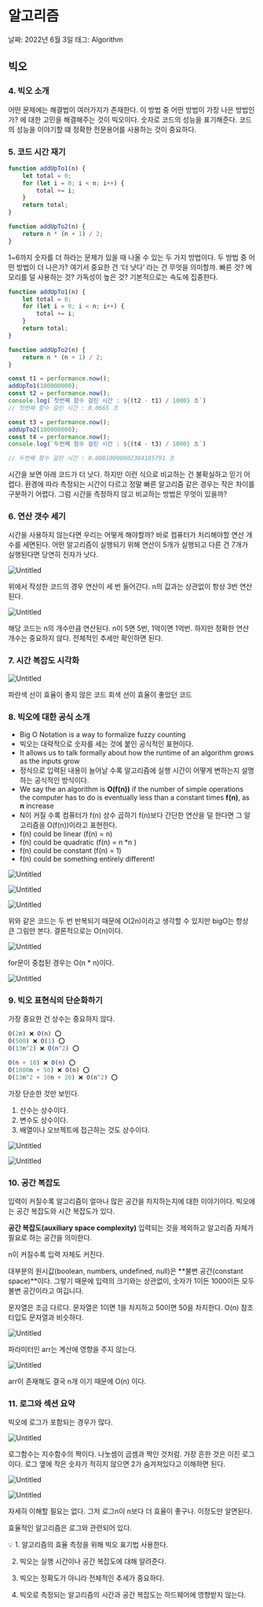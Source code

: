 # 알고리즘

날짜: 2022년 6월 3일
태그: Algorithm

## 빅오

### 4. 빅오 소개

어떤 문제에는 해결법이 여러가지가 존재한다. 이 방법 중 어떤 방법이 가장 나은 방법인가? 에 대한 고민을 해결해주는 것이 빅오이다. 숫자로 코드의 성능을 표기해준다. 코드의 성능을 이야기할 떄 정확한 전문용어를 사용하는 것이 중요하다. 

### 5. 코드 시간 재기

```jsx
function addUpTo1(n) {
    let total = 0;
    for (let i = 0; i < n; i++) {
        total += i;
    }
    return total;
}

function addUpTo2(n) {
    return n * (n + 1) / 2;
}
```

1~6까지 숫자를 더 하라는 문제가 있을 때 나올 수 있는 두 가지 방법이다. 두 방법 중 어떤 방법이 더 나은가? 여기서 중요한 건 ‘더 낫다’ 라는 건 무엇을 의미할까. 빠른 것? 메모리를 덜 사용하는 것? 가독성이 높은 것? 기본적으로는 속도에 집중한다.

```jsx
function addUpTo1(n) {
    let total = 0;
    for (let i = 0; i < n; i++) {
        total += i;
    }
    return total;
}

function addUpTo2(n) {
    return n * (n + 1) / 2;
}

const t1 = performance.now();
addUpTo1(100000000);
const t2 = performance.now();
console.log(`첫번째 함수 걸린 시간 : ${(t2 - t1) / 1000} 초`)
// 첫번째 함수 걸린 시간 : 0.0665 초

const t3 = performance.now();
addUpTo2(100000000);
const t4 = performance.now();
console.log(`두번째 함수 걸린 시간 : ${(t4 - t3) / 1000} 초`)

// 두번째 함수 걸린 시간 : 0.00010000002384185791 초
```

시간을 보면 아래 코드가 더 낫다. 하지만 이런 식으로 비교하는 건 불확실하고 믿기 어렵다. 환경에 따라 측정되는 시간이 다르고 정말 빠른 알고리즘 같은 경우는 작은 차이를 구분하기 어렵다. 그럼 시간을 측정하지 않고 비교하는 방법은 무엇이 있을까?

### 6. 연산 갯수 세기

시간을 사용하지 않는다면 우리는 어떻게 해야할까? 바로 컴퓨터가 처리해야할 연산 개수를 세면된다. 어떤 알고리즘이 실행되기 위해 연산이 5개가 실행되고 다른 건 7개가 실행된다면 당연히 전자가 낫다.

![Untitled](image/bigO/Untitled.png)

위에서 작성한 코드의 경우 연산이 세 번 들어간다. n의 값과는 상관없이 항상 3번 연산된다.

![Untitled](image/bigO/Untitled%201.png)

해당 코드는 n의 개수만큼 연산된다. n이 5면 5번, 1억이면 1억번.  하지만 정확한 연산 개수는 중요하지 않다. 전체적인 추세만 확인하면 된다.

### 7. 시간 복잡도 시각화

![Untitled](image/bigO/Untitled%202.png)

파란색 선이 효율이 좋지 않은 코드 회색 선이 효율이 좋았던 코드

### 8. 빅오에 대한 공식 소개

- Big O Notation is a way to formalize fuzzy counting
- 빅오는 대략적으로 숫자를 세는 것에 붙인 공식적인 표현이다.
- It allows us to talk formally about how the runtime of an algorithm grows as the inputs grow
- 정식으로 입력된 내용이 늘어날 수록 알고리즘에 실행 시간이 어떻게 변하는지 설명하는 공식적인 방식이다.
- We say the an algorithm is **O(f(n))** if the number of simple operations the computer has to do is eventually less than a constant times **f(n)**, as **n** increase
- N이 커질 수록 컴퓨터가 f(n) 상수 곱하기 f(n)보다 간단한 연산을 덜 한다면 그 알고리즘을 O(f(n))이라고 표현한다.
- f(n) could be linear (f(n) = n)
- f(n) could be quadratic (f(n) = n *n )
- f(n) could be constant (f(n) = 1)
- f(n) could be something entirely different!

![Untitled](image/bigO/Untitled%203.png)

![Untitled](image/bigO/Untitled%204.png)

![Untitled](image/bigO/Untitled%205.png)

위와 같은 코드는 두 번 반복되기 때문에 O(2n)이라고 생각할 수 있지만 bigO는 항상 큰 그림만 본다. 결론적으로는 O(n)이다.

![Untitled](image/bigO/Untitled%206.png)

for문이 중첩된 경우는 O(n * n)이다.

![Untitled](image/bigO/Untitled%207.png)

### 9. 빅오 표현식의 단순화하기

가장 중요한 건 상수는 중요하지 않다.

```jsx
O(2n) ❌ O(n) ⭕
O(500) ❌ O(1) ⭕
O(13n^2) ❌ O(n^2) ⭕

O(n + 10) ❌ O(n) ⭕
O(1000n + 50) ❌ O(n) ⭕
O(13n^2 + 10n + 20) ❌ O(n^2) ⭕
```

가장 단순한 것만 보인다.

1. 산수는 상수이다. 
2. 변수도 상수이다.
3. 배열이나 오브젝트에 접근하는 것도 상수이다.

![Untitled](image/bigO/Untitled%208.png)

![Untitled](image/bigO/Untitled%209.png)

### 10. 공간 복잡도

입력이 커질수록 알고리즘이 얼마나 많은 공간을 차지하는지에 대한 이야기이다. 빅오에는 공간 복잡도와 시간 복잡도가 있다.

**공간 복잡도(auxiliary space complexity)** 입력되는 것을 제외하고 알고리즘 자체가 필요로 하는 공간을 의미한다.

n이 커질수록 입력 자체도 커진다.

대부분의 원시값(boolean, numbers, undefined, null)은 **불변 공간(constant space)**이다. 그렇기 때문에 입력의 크기와는 상관없이, 숫자가 1이든 1000이든 모두 불변 공간이라고 여깁니다.

문자열은 조금 다르다. 문자열은 1이면 1을 차지하고 50이면 50을 차지한다. O(n) 참조 타입도 문자열과 비슷하다.

![Untitled](image/bigO/Untitled%2010.png)

파라미터인 arr는 계산에 영향을 주지 않는다.

![Untitled](image/bigO/Untitled%2011.png)

arr이 존재해도 결국 n개 이기 때문에 O(n) 이다.

### 11. 로그와 섹션 요약

빅오에 로그가 포함되는 경우가 많다.

![Untitled](image/bigO/Untitled%2012.png)

로그함수는 지수함수의 짝이다. 나눗셈이 곱셈과 짝인 것처럼. 가장 흔한 것은 이진 로그이다. 로그 옆에 작은 숫자가 적히지 않으면 2가 숨겨져있다고 이해하면 된다.

![Untitled](image/bigO/Untitled%2013.png)

![Untitled](image/bigO/Untitled%2014.png)

자세히 이해할 필요는 없다. 그저 로그n이 n보다 더 효율이 좋구나. 이정도만 알면된다.

효율적인 알고리즘은 로그와 관련되어 있다. 

<aside>
💡 1. 알고리즘의 효율 측정을 위해 빅오 표기법 사용한다.

2. 빅오는 실행 시간이나 공간 복잡도에 대해 알려준다.

3. 빅오는 정확도가 아니라 전체적인 추세가 중요하다.

4. 빅오로 측정되는 알고리즘의 시간과 공간 복잡도는 하드웨어에 영향받지 않는다.

</aside>
